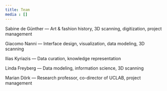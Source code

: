 ```yaml
---
title: Team
media : []
---
```


Sabine de Günther — Art & fashion history, 3D scanning, digitization, project management

Giacomo Nanni — Interface design, visualization, data modeling, 3D scanning

Ilias Kyriazis — Data curation, knowledge representation

Linda Freyberg — Data modeling, information science, 3D scanning

Marian Dörk — Research professor, co-director of UCLAB, project management
